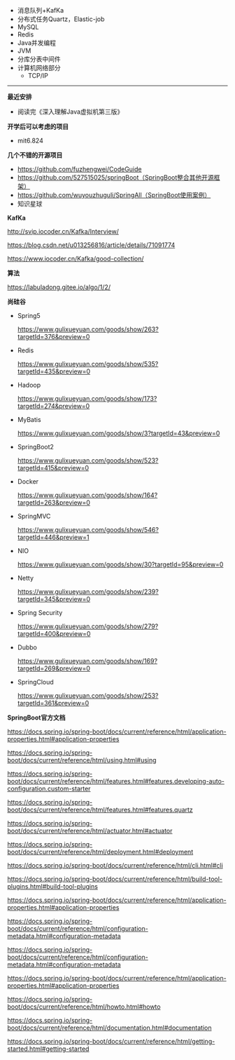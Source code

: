 * 消息队列+KafKa
* 分布式任务Quartz，Elastic-job
* MySQL
* Redis
* Java并发编程
* JVM
* 分库分表中间件
* 计算机网络部分
  * TCP/IP  

***
**最近安排**

* 阅读完《深入理解Java虚拟机第三版》

**开学后可以考虑的项目**

* mit6.824



**几个不错的开源项目**

* https://github.com/fuzhengwei/CodeGuide
* https://github.com/527515025/springBoot（SpringBoot整合其他开源框架）
* https://github.com/wuyouzhuguli/SpringAll（SpringBoot使用案例）
* 知识星球





**KafKa**

http://svip.iocoder.cn/Kafka/Interview/

https://blog.csdn.net/u013256816/article/details/71091774

https://www.iocoder.cn/Kafka/good-collection/



**算法**

https://labuladong.gitee.io/algo/1/2/





**尚硅谷**

* Spring5

  https://www.gulixueyuan.com/goods/show/263?targetId=376&preview=0

* Redis

  https://www.gulixueyuan.com/goods/show/535?targetId=435&preview=0

* Hadoop

  https://www.gulixueyuan.com/goods/show/173?targetId=274&preview=0

* MyBatis

  https://www.gulixueyuan.com/goods/show/3?targetId=43&preview=0

* SpringBoot2

  https://www.gulixueyuan.com/goods/show/523?targetId=415&preview=0

* Docker

  https://www.gulixueyuan.com/goods/show/164?targetId=263&preview=0

* SpringMVC

  https://www.gulixueyuan.com/goods/show/546?targetId=446&preview=1

* NIO

  https://www.gulixueyuan.com/goods/show/30?targetId=95&preview=0

* Netty

  https://www.gulixueyuan.com/goods/show/239?targetId=345&preview=0

* Spring Security

  https://www.gulixueyuan.com/goods/show/279?targetId=400&preview=0

* Dubbo

  https://www.gulixueyuan.com/goods/show/169?targetId=269&preview=0

* SpringCloud

  https://www.gulixueyuan.com/goods/show/253?targetId=361&preview=0




**SpringBoot官方文档**

https://docs.spring.io/spring-boot/docs/current/reference/html/application-properties.html#application-properties

https://docs.spring.io/spring-boot/docs/current/reference/html/using.html#using

https://docs.spring.io/spring-boot/docs/current/reference/html/features.html#features.developing-auto-configuration.custom-starter

https://docs.spring.io/spring-boot/docs/current/reference/html/features.html#features.quartz

https://docs.spring.io/spring-boot/docs/current/reference/html/actuator.html#actuator

https://docs.spring.io/spring-boot/docs/current/reference/html/deployment.html#deployment

https://docs.spring.io/spring-boot/docs/current/reference/html/cli.html#cli

https://docs.spring.io/spring-boot/docs/current/reference/html/build-tool-plugins.html#build-tool-plugins

https://docs.spring.io/spring-boot/docs/current/reference/html/application-properties.html#application-properties

https://docs.spring.io/spring-boot/docs/current/reference/html/configuration-metadata.html#configuration-metadata

https://docs.spring.io/spring-boot/docs/current/reference/html/configuration-metadata.html#configuration-metadata

https://docs.spring.io/spring-boot/docs/current/reference/html/application-properties.html#application-properties

https://docs.spring.io/spring-boot/docs/current/reference/html/howto.html#howto

https://docs.spring.io/spring-boot/docs/current/reference/html/documentation.html#documentation

https://docs.spring.io/spring-boot/docs/current/reference/html/getting-started.html#getting-started
